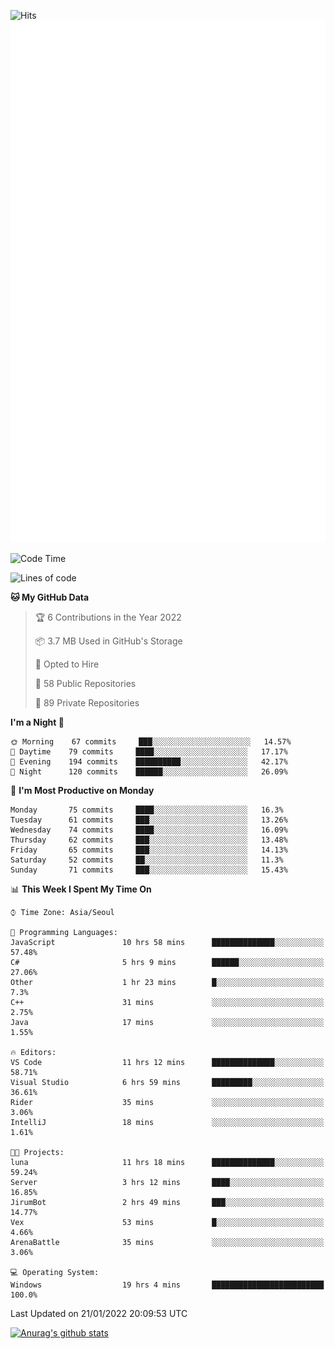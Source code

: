![Hits](https://hits.seeyoufarm.com/api/count/incr/badge.svg?url=https%3A%2F%2Fgithub.com%2Fkokose1234&count_bg=%2379C83D&title_bg=%23555555&icon=apple.svg&icon_color=%23E7E7E7&title=hits&edge_flat=false)
<br/>
![Metrics](https://github.com/kokose1234/kokose1234/blob/main/github-metrics.svg)

<!--START_SECTION:waka-->
![Code Time](http://img.shields.io/badge/Code%20Time-382%20hrs%2053%20mins-blue)

![Lines of code](https://img.shields.io/badge/From%20Hello%20World%20I%27ve%20Written-8%20Million%20lines%20of%20code-blue)

**🐱 My GitHub Data** 

> 🏆 6 Contributions in the Year 2022
 > 
> 📦 3.7 MB Used in GitHub's Storage 
 > 
> 💼 Opted to Hire
 > 
> 📜 58 Public Repositories 
 > 
> 🔑 89 Private Repositories  
 > 
**I'm a Night 🦉** 

```text
🌞 Morning    67 commits     ███░░░░░░░░░░░░░░░░░░░░░░   14.57% 
🌆 Daytime    79 commits     ████░░░░░░░░░░░░░░░░░░░░░   17.17% 
🌃 Evening    194 commits    ██████████░░░░░░░░░░░░░░░   42.17% 
🌙 Night      120 commits    ██████░░░░░░░░░░░░░░░░░░░   26.09%

```
📅 **I'm Most Productive on Monday** 

```text
Monday       75 commits     ████░░░░░░░░░░░░░░░░░░░░░   16.3% 
Tuesday      61 commits     ███░░░░░░░░░░░░░░░░░░░░░░   13.26% 
Wednesday    74 commits     ████░░░░░░░░░░░░░░░░░░░░░   16.09% 
Thursday     62 commits     ███░░░░░░░░░░░░░░░░░░░░░░   13.48% 
Friday       65 commits     ███░░░░░░░░░░░░░░░░░░░░░░   14.13% 
Saturday     52 commits     ██░░░░░░░░░░░░░░░░░░░░░░░   11.3% 
Sunday       71 commits     ███░░░░░░░░░░░░░░░░░░░░░░   15.43%

```


📊 **This Week I Spent My Time On** 

```text
⌚︎ Time Zone: Asia/Seoul

💬 Programming Languages: 
JavaScript               10 hrs 58 mins      ██████████████░░░░░░░░░░░   57.48% 
C#                       5 hrs 9 mins        ██████░░░░░░░░░░░░░░░░░░░   27.06% 
Other                    1 hr 23 mins        █░░░░░░░░░░░░░░░░░░░░░░░░   7.3% 
C++                      31 mins             ░░░░░░░░░░░░░░░░░░░░░░░░░   2.75% 
Java                     17 mins             ░░░░░░░░░░░░░░░░░░░░░░░░░   1.55%

🔥 Editors: 
VS Code                  11 hrs 12 mins      ██████████████░░░░░░░░░░░   58.71% 
Visual Studio            6 hrs 59 mins       █████████░░░░░░░░░░░░░░░░   36.61% 
Rider                    35 mins             ░░░░░░░░░░░░░░░░░░░░░░░░░   3.06% 
IntelliJ                 18 mins             ░░░░░░░░░░░░░░░░░░░░░░░░░   1.61%

🐱‍💻 Projects: 
luna                     11 hrs 18 mins      ██████████████░░░░░░░░░░░   59.24% 
Server                   3 hrs 12 mins       ████░░░░░░░░░░░░░░░░░░░░░   16.85% 
JirumBot                 2 hrs 49 mins       ███░░░░░░░░░░░░░░░░░░░░░░   14.77% 
Vex                      53 mins             █░░░░░░░░░░░░░░░░░░░░░░░░   4.66% 
ArenaBattle              35 mins             ░░░░░░░░░░░░░░░░░░░░░░░░░   3.06%

💻 Operating System: 
Windows                  19 hrs 4 mins       █████████████████████████   100.0%

```


 Last Updated on 21/01/2022 20:09:53 UTC
<!--END_SECTION:waka-->

[![Anurag's github stats](https://github-readme-stats.vercel.app/api?username=kokose1234&theme=dracula)](https://github.com/anuraghazra/github-readme-stats)



	

